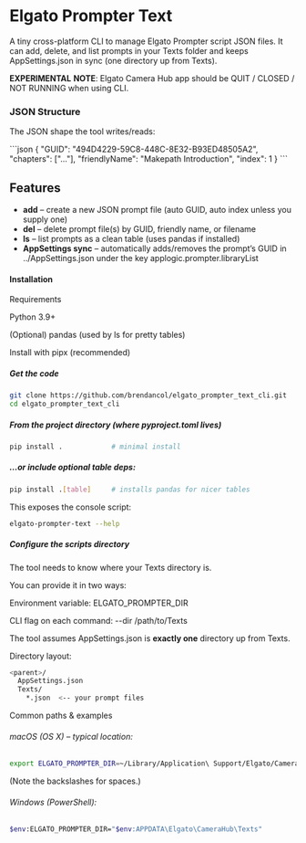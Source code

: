 # Elgato Prompter Text

A tiny cross-platform CLI to manage Elgato Prompter script JSON files.
It can add, delete, and list prompts in your Texts folder and keeps AppSettings.json in sync (one directory up from Texts).


**EXPERIMENTAL**
**NOTE**: Elgato Camera Hub app should be QUIT / CLOSED / NOT RUNNING when using CLI. 

### JSON Structure

The JSON shape the tool writes/reads:

\`\`\`json
{
  "GUID": "494D4229-59C8-448C-8E32-B93ED48505A2",
  "chapters": ["..."],
  "friendlyName": "Makepath Introduction",
  "index": 1
}
\`\`\`

## Features

- **add** – create a new JSON prompt file (auto GUID, auto index unless you supply one)
- **del** – delete prompt file(s) by GUID, friendly name, or filename
- **ls** – list prompts as a clean table (uses pandas if installed)
- **AppSettings sync** – automatically adds/removes the prompt’s GUID in
../AppSettings.json under the key applogic.prompter.libraryList

#### Installation
Requirements

Python 3.9+

(Optional) pandas (used by ls for pretty tables)

Install with pipx (recommended)

##### Get the code
```bash
git clone https://github.com/brendancol/elgato_prompter_text_cli.git
cd elgato_prompter_text_cli
```

##### From the project directory (where pyproject.toml lives)
```bash
pip install .            # minimal install
```

##### …or include optional table deps:
```bash
pip install .[table]     # installs pandas for nicer tables
```

This exposes the console script:

```bash
elgato-prompter-text --help
```

##### Configure the scripts directory

The tool needs to know where your Texts directory is.

You can provide it in two ways:

Environment variable: ELGATO_PROMPTER_DIR

CLI flag on each command: --dir /path/to/Texts

The tool assumes AppSettings.json is **exactly one** directory up from Texts.

Directory layout:

```bash
<parent>/
  AppSettings.json
  Texts/
    *.json  <-- your prompt files
```

Common paths & examples

###### macOS (OS X) – typical location:

```bash
export ELGATO_PROMPTER_DIR=~/Library/Application\ Support/Elgato/Camera\ Hub/Texts
```


(Note the backslashes for spaces.)

###### Windows (PowerShell):

```bash
$env:ELGATO_PROMPTER_DIR="$env:APPDATA\Elgato\CameraHub\Texts"
```
